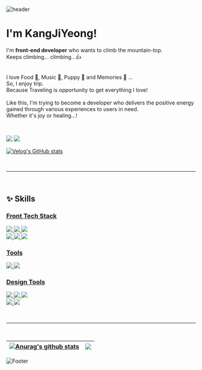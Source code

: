 ![header](https://capsule-render.vercel.app/api?type=waving&color=auto&height=200&section=header&text=Hello!%20👋&fontSize=50&animation=twinkling)

<p>
<h1>I'm KangJiYeong!</h1>
I'm <b>front-end developer</b> who wants to climb the mountain-top.<br/>
Keeps climbing... climbing...👍<br/><br/>

I love Food 🍗, Music 🎵, Puppy 🐶 and Memories 🌅 ...<br/>
So, I enjoy trip.<br/>
Because Traveling is opportunity to get everything I love!<br/><br/>
Like this, I'm trying to become a developer who delivers the positive energy<br/>
gained through various experiences to users in need.<br/>
Whether it's joy or healing...!
</p>

 <br/>
<p>

[<img src="https://img.shields.io/badge/jiyeongkang0522-EA4335?style=flat-square&logo=Gmail&logoColor=white">](jiyeongkang0522@gmail.com, "Thank U for contact me :)")</a>
<a href="https://velog.io/@sanmalleng">[<img src="https://img.shields.io/badge/sanmalleng-20C997?style=flat-square&logo=Velog&logoColor=white">](https://velog.io/@sanmalleng, "개발공부 벨로그 입장!")</a>


[![Velog's GitHub stats](https://velog-readme-stats.vercel.app/api?name=sanmalleng&tagMarkdown&color=dark)](https://velog.io/@sanmalleng/%EB%A7%88%ED%81%AC%EB%8B%A4%EC%9A%B4Markdown-%EB%AC%B8%EB%B2%95)

</p>

<br/>
 
---

<br/>

<p>
<h2>✨ Skills</h2>
<a href="Front Tech Stack">
  <h3>Front Tech Stack</h3>
  <img src="https://img.shields.io/badge/HTML-E34F26?style=flat&logo=Html5&logoColor=white"/>
  <img src="https://img.shields.io/badge/css-1572B6?style=flat&logo=Css3&logoColor=white"/>
  <img src="https://img.shields.io/badge/Javascript-F7DF1E?style=flat&logo=Javascript&logoColor=white"/><br>
  <img src="https://img.shields.io/badge/TypeScript-3178C6?style=flat&logo=TypeScript&logoColor=white"/>
  <img src="https://img.shields.io/badge/React-61DAFB?style=flat&logo=React&logoColor=white"/>
  <img src="https://img.shields.io/badge/Node.js-339933?style=flat&logo=Node.js&logoColor=white"/></a>
  
<a href="Design Tech Stack">
  <h3>Tools</h3>
  <img src="https://img.shields.io/badge/Visual Studio Code-007ACC?style=flat&logo=Visual Studio Code&logoColor=white"/>
  <img src="https://img.shields.io/badge/Git-F05032?style=flat-square&logo=Git&logoColor=white"/></a>
  

<a href="Design Tech Stack">
  <h3>Design Tools</h3>
  <img src="https://img.shields.io/badge/Illustrator-FF9A00?style=flat&logo=Adobe Illustrator&logoColor=white"/>
  <img src="https://img.shields.io/badge/Photoshop-31A8FF?style=flat&logo=Adobe Photoshop&logoColor=white"/>
  <img src="https://img.shields.io/badge/InDesign-FF3366?style=flat&logo=Adobe InDesign&logoColor=white"/><br>
  <img src="https://img.shields.io/badge/AfterEffects-632CA6?style=flat&logo=Adobe After Effects&logoColor=white"/>
  <img src="https://img.shields.io/badge/PremierePro-9999FF?style=flat&logo=Adobe Premiere Pro&logoColor=white"/></a>
</p>

<br/>
 
---

<br/>

| <a href="https://github.com/sanmalleng/github-readme-stats"><img align="center" src="https://github-readme-stats.vercel.app/api?username=sanmalleng&hide=contribs,prs&hide_title=true&show_icons=true&include_all_commits=true&theme=vue" alt="Anurag's github stats" /></a> | <a href="https://github.com/sanmalleng/github-readme-stats"><img align="center" src="https://github-readme-stats.vercel.app/api/top-langs/?username=sanmalleng&layout=compact&theme=vue&hide_border=true" /></a> |
| ------------- | ------------- |
  
![Footer](https://capsule-render.vercel.app/api?type=waving&color=auto&height=100&section=footer)
